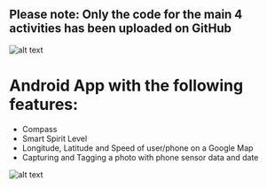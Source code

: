 ## Please note: Only the code for the main 4 activities has been uploaded on GitHub <br/>
![alt text](https://github.com/EvanPl/Compass_Android_App_with_Extra_Functionalities/blob/main/Images/Logo.PNG)
# Android App with the following features:
- Compass
- Smart Spirit Level
- Longitude, Latitude and Speed of user/phone on a Google Map
- Capturing and Tagging a photo with phone sensor data and date


![alt text](https://github.com/EvanPl/Compass_Android_App_with_Extra_Functionalities/blob/main/Images/app.png)


